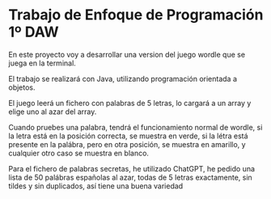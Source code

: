 # Trabajo de Enfoque de Programación 1º DAW

En este proyecto voy a desarrollar una version del juego wordle que se juega en la terminal.

El trabajo se realizará con Java, utilizando programación orientada a objetos.

El juego leerá un fichero con palabras de 5 letras, lo cargará a un array y elige uno al azar del array.

Cuando pruebes una palabra, tendrá el funcionamiento normal de wordle, si la letra está en la posición correcta, se muestra en verde, si la létra está presente en la palábra, pero en otra posición, se muestra en amarillo, y cualquier otro caso se muestra en blanco.

Para el fichero de palabras secretas, he utilizado ChatGPT, he pedido una lista de 50 palábras españolas al azar, todas de 5 letras exactamente, sin tildes y sin duplicados, así tiene una buena variedad